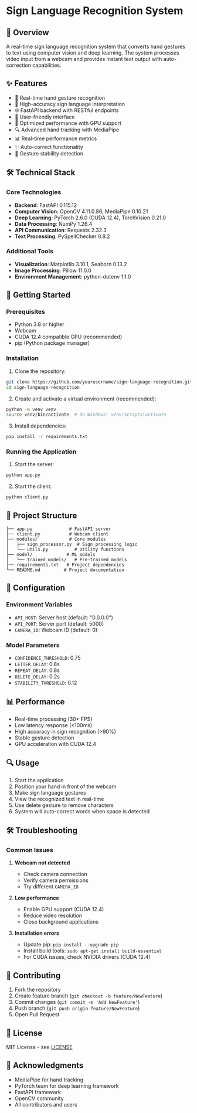 # Sign Language Recognition System

## 🎯 Overview

A real-time sign language recognition system that converts hand gestures to text using computer vision and deep learning. The system processes video input from a webcam and provides instant text output with auto-correction capabilities.

## ✨ Features

- 🔄 Real-time hand gesture recognition
- 🤖 High-accuracy sign language interpretation
- 🌐 FastAPI backend with RESTful endpoints
- 📱 User-friendly interface
- 🚀 Optimized performance with GPU support
- 🔍 Advanced hand tracking with MediaPipe
- 📊 Real-time performance metrics
- ✨ Auto-correct functionality
- 🎯 Gesture stability detection

## 🛠️ Technical Stack

### Core Technologies
- **Backend**: FastAPI 0.115.12
- **Computer Vision**: OpenCV 4.11.0.86, MediaPipe 0.10.21
- **Deep Learning**: PyTorch 2.6.0 (CUDA 12.4), TorchVision 0.21.0
- **Data Processing**: NumPy 1.26.4
- **API Communication**: Requests 2.32.3
- **Text Processing**: PySpellChecker 0.8.2

### Additional Tools
- **Visualization**: Matplotlib 3.10.1, Seaborn 0.13.2
- **Image Processing**: Pillow 11.0.0
- **Environment Management**: python-dotenv 1.1.0

## 🚀 Getting Started

### Prerequisites

- Python 3.8 or higher
- Webcam
- CUDA 12.4 compatible GPU (recommended)
- pip (Python package manager)

### Installation

1. Clone the repository:
```bash
git clone https://github.com/yourusername/sign-language-recognition.git
cd sign-language-recognition
```

2. Create and activate a virtual environment (recommended):
```bash
python -m venv venv
source venv/bin/activate  # On Windows: venv\Scripts\activate
```

3. Install dependencies:
```bash
pip install -r requirements.txt
```

### Running the Application

1. Start the server:
```bash
python app.py
```

2. Start the client:
```bash
python client.py
```

## 📁 Project Structure

```
├── app.py              # FastAPI server
├── client.py           # Webcam client
├── modules/            # Core modules
│   ├── sign_processor.py  # Sign processing logic
│   └── utils.py          # Utility functions
├── model/             # ML models
│   └── trained_models/   # Pre-trained models
├── requirements.txt   # Project dependencies
└── README.md         # Project documentation
```

## 🔧 Configuration

### Environment Variables

- `API_HOST`: Server host (default: "0.0.0.0")
- `API_PORT`: Server port (default: 5000)
- `CAMERA_ID`: Webcam ID (default: 0)

### Model Parameters

- `CONFIDENCE_THRESHOLD`: 0.75
- `LETTER_DELAY`: 0.8s
- `REPEAT_DELAY`: 0.8s
- `DELETE_DELAY`: 0.2s
- `STABILITY_THRESHOLD`: 0.12

## 📊 Performance

- Real-time processing (30+ FPS)
- Low latency response (<100ms)
- High accuracy in sign recognition (>90%)
- Stable gesture detection
- GPU acceleration with CUDA 12.4

## 🔍 Usage

1. Start the application
2. Position your hand in front of the webcam
3. Make sign language gestures
4. View the recognized text in real-time
5. Use delete gesture to remove characters
6. System will auto-correct words when space is detected

## 🛠️ Troubleshooting

### Common Issues

1. **Webcam not detected**
   - Check camera connection
   - Verify camera permissions
   - Try different `CAMERA_ID`

2. **Low performance**
   - Enable GPU support (CUDA 12.4)
   - Reduce video resolution
   - Close background applications

3. **Installation errors**
   - Update pip: `pip install --upgrade pip`
   - Install build tools: `sudo apt-get install build-essential`
   - For CUDA issues, check NVIDIA drivers (CUDA 12.4)

## 🤝 Contributing

1. Fork the repository
2. Create feature branch (`git checkout -b feature/NewFeature`)
3. Commit changes (`git commit -m 'Add NewFeature'`)
4. Push branch (`git push origin feature/NewFeature`)
5. Open Pull Request

## 📝 License

MIT License - see [LICENSE](LICENSE)

## 🙏 Acknowledgments

- MediaPipe for hand tracking
- PyTorch team for deep learning framework
- FastAPI framework
- OpenCV community
- All contributors and users 